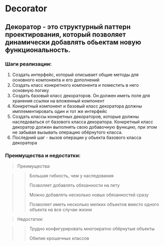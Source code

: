 # Decorator
## Декоратор - это структурный паттерн проектирования, который позволяет динамически добавлять обьектам новую функциональность.

### Шаги реализации:

1. Создать интерфейс, который описывает общие методы для основного компонента и его дополнений
2. Создать класс конкретного компонента и поместить в него основную логику
3. Создать базовый класс декораторов. Он должен иметь поле для хранения ссылки на вложенный компонент
4. Конкретный компонент и базовый класс декоратора должны имплементировать один и тот же интерфейс
5. Создать классы конкретных декораторов, которые должны наследоваться от базового класса декоратора. Конкретный класс декоратор должен выполнять свою добавочную функцию, при этом не забывая вызывать операцию обёрнутого класса.
6. Последний шаг - вызов операции у обьекта базового класса декоратора

### Преимущества и недостатки:

> Преимущества:

>> Большая гибкость, чем у наследования
>> 
>> Позволяет добавлять обязанности на лету
>> 
>> Можно добавлять несколько новых обязанностей сразу
>> 
>> Позволяет иметь несколько мелких объектов вместо одного объекта на все случаи жизни

> Недостатки:

>> Трудно конфигурировать многократно обёрнутые объекты
>> 
>> Обилие крошечных классов

